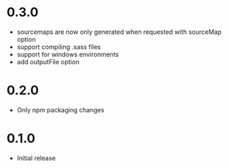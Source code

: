 0.3.0
===
- sourcemaps are now only generated when requested with sourceMap option
- support compiling .sass files
- support for windows environments
- add outputFile option


0.2.0
===
- Only npm packaging changes

0.1.0
===
- Initial release
